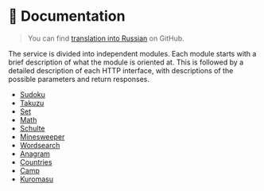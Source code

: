 # 📃 Documentation

> You can find [translation into Russian](https://github.com/cheatsnake/shadify/blob/master/README_RU.md) on GitHub.

The service is divided into independent modules. Each module starts with a brief description of what the module is oriented at. This is followed by a detailed description of each HTTP interface, with descriptions of the possible parameters and return responses.

-   [Sudoku](./modules/sudoku.md)
-   [Takuzu](./modules/takuzu.md)
-   [Set](./modules/set.md)
-   [Math](./modules/math.md)
-   [Schulte](./modules/schulte.md)
-   [Minesweeper](./modules/minesweeper.md)
-   [Wordsearch](./modules/wordsearch.md)
-   [Anagram](./modules/anagram.md)
-   [Countries](./modules/countries.md)
-   [Camp](./modules/camp.md)
-   [Kuromasu](./modules/kuromasu.md)
